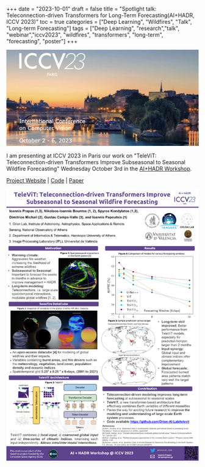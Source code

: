 +++
date = "2023-10-01"
draft = false
title = "Spotlight talk: Teleconnection-driven Transformers for Long-Term Forecasting(AI+HADR, ICCV 2023)"
toc = true
categories = ["Deep Learning", "Wildfires", "Talk", "Long-term Forecasting"]
tags = ["Deep Learning", "research","talk", "webinar","iccv2023", "wildfires", "transformers", "long-term", "forecasting", "poster"]
+++

![banner](/files/iccv2023.jpg)

I am presenting at ICCV 2023 in Paris our work on "TeleViT: Teleconnection-driven Transformers Improve Subseasonal to Seasonal Wildfire Forecasting" Wednesday October 3rd in the [AI+HADR Workshop](https://www.hadr.ai/iccv23/iccv-schedule-2023).

[Project Website](https://orion-ai-lab.github.io/televit/) | [Code](https://github.com/Orion-AI-Lab/televit) | [Paper](https://arxiv.org/abs/2306.10940)

![poster](/files/iccv_hadrai_televit_poster.png)

